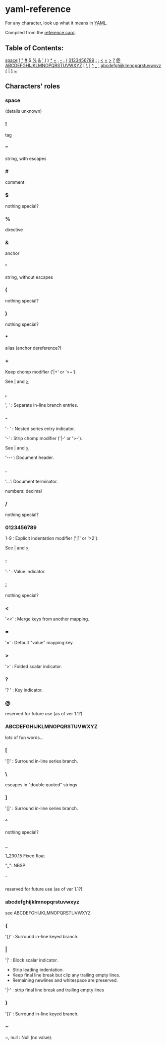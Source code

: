 # yaml-reference


For any character, look up what it means in [YAML](http://yaml.org/).

Compiled from the [reference card](http://www.yaml.org/refcard.html).

## Table of Contents:
<a href="#space">space</a>
<a href="#bang">!</a>
<a href="#quot">"</a>
<a href="#hash">\#</a>
<a href="#dollar">$</a>
<a href="#percent">%</a>
<a href="#amp">&amp;</a>
<a href="#apos">'</a>
<a href="#lparen">(</a>
<a href="#rparen">)</a>
<a href="#asterisk">*</a>
<a href="#plus">+</a>
<a href="#comma">,</a>
<a href="#dash">-</a>
<a href="#dot">.</a>
<a href="#slash">/</a>
<a href="#digit">0123456789</a>
<a href="#colon">:</a>
<a href="#semicolon">;</a>
<a href="#lt">&lt;</a>
<a href="#equal">=</a>
<a href="#gt">&gt;</a>
<a href="#question">?</a>
<a href="#at">@</a>
<a href="#uppercase">ABCDEFGHIJKLMNOPQRSTUVWXYZ</a>
<a href="#lbracket">[</a>
<a href="#backslash">\\</a>
<a href="#rbracket">]</a>
<a href="#caret">^</a>
<a href="#underscore">_</a>
<a href="#backquote">`</a>
<a href="#lowercase">abcdefghijklmnopqrstuvwxyz</a>
<a href="#lbrace">{</a>
<a href="#pipe">|</a>
<a href="#rbrace">}</a>
<a href="#tilde">~</a>

## Characters' roles 

### space

(details unknown)

### <a name="bang">!</a>

tag

### <a name="quot">"</a>

string, with escapes

### <a name="hash">\#</a> #

comment

### <a name="dollar">$</a>

nothing special?

### <a name="percent">%</a>

directive

### <a name="amp">&amp;</a>

anchor

### <a name="apos">'</a>

string, without escapes

### <a name="lparen">(</a>

nothing special?

### <a name="rparen">)</a>

nothing special?

### <a name="asterisk">*</a>

alias (anchor dereference?)

### <a name="plus">+</a>

Keep chomp modifier ('|+' or '>+').

See [|](#pipe) and [&gt;](#gt)

### <a name="comma">,</a>

', ' : Separate in-line branch entries.

### <a name="dash">-</a>

'- ' : Nested series entry indicator.

'-'  : Strip chomp modifier ('|-' or '>-').

See [|](#pipe) and [&gt;](#gt)

'---': Document header.

### <a name="dot">.</a>

'...': Document terminator.

numbers: decimal

### <a name="slash">/</a>

nothing special?

### <a name="digit">0123456789</a>

1-9  : Explicit indentation modifier ('|1' or '>2').

See [|](#pipe) and [&gt;](#gt)

### <a name="colon">:</a>

': ' : Value indicator.

### <a name="semicolon">;</a>

nothing special?

### <a name="">&lt;</a>

'<<' : Merge keys from another mapping.

### <a name="equal">=</a>

'='  : Default "value" mapping key.

### <a name="gt">&gt;</a>

'>'  : Folded scalar indicator.

### <a name="question">?</a>

'? ' : Key indicator.

### <a name="at">@</a>

reserved for future use (as of ver 1.1?)

### <a name="uppercase">ABCDEFGHIJKLMNOPQRSTUVWXYZ</a>

lots of fun words...

### <a name="lbracket">[</a>

'[]' : Surround in-line series branch.

### <a name="backslash">\\</a>

escapes in "double quoted" strings

### <a name="rbracket">]</a>

'[]' : Surround in-line series branch.

### <a name="caret">^</a>

nothing special?

### <a name="underscore">_</a>

1_230.15 Fixed float

"\_": NBSP

### <a name="backquote">`</a>

reserved for future use (as of ver 1.1?)

### <a name="lowercase">abcdefghijklmnopqrstuvwxyz</a>

see ABCDEFGHIJKLMNOPQRSTUVWXYZ

### <a name="lbrace">{</a>

'{}' : Surround in-line keyed branch.

### <a name="pipe">|</a>

'|'  : Block scalar indicator.

- Strip leading indentation.
- Keep final line break but clip any trailing empty lines.
- Remaining newlines and whitespace are preserved.

'|-' : strip final line break and trailing empty lines

### <a name="rbrace">}</a>

'{}' : Surround in-line keyed branch.

### <a name="tilde">~</a>

~, null : Null (no value).
